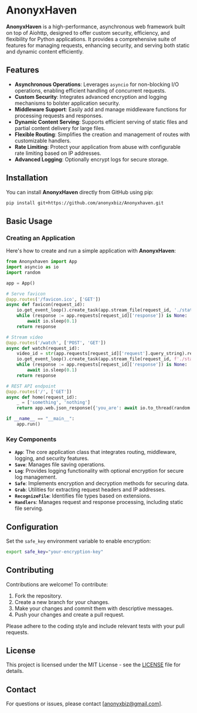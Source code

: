 # AnonyxHaven

**AnonyxHaven** is a high-performance, asynchronous web framework built on top of Aiohttp, designed to offer custom security, efficiency, and flexibility for Python applications. It provides a comprehensive suite of features for managing requests, enhancing security, and serving both static and dynamic content efficiently.

## Features

- **Asynchronous Operations**: Leverages `asyncio` for non-blocking I/O operations, enabling efficient handling of concurrent requests.
- **Custom Security**: Integrates advanced encryption and logging mechanisms to bolster application security.
- **Middleware Support**: Easily add and manage middleware functions for processing requests and responses.
- **Dynamic Content Serving**: Supports efficient serving of static files and partial content delivery for large files.
- **Flexible Routing**: Simplifies the creation and management of routes with customizable handlers.
- **Rate Limiting**: Protect your application from abuse with configurable rate limiting based on IP addresses.
- **Advanced Logging**: Optionally encrypt logs for secure storage.

## Installation

You can install **AnonyxHaven** directly from GitHub using pip:

```bash
pip install git+https://github.com/anonyxbiz/Anonyxhaven.git
```

## Basic Usage

### Creating an Application

Here's how to create and run a simple application with **AnonyxHaven**:

```python
from Anonyxhaven import App
import asyncio as io
import random

app = App()

# Serve favicon
@app.routes('/favicon.ico', ['GET'])
async def favicon(request_id):
    io.get_event_loop().create_task(app.stream_file(request_id, './static/images/logo.png'))
    while (response := app.requests[request_id]['response']) is None:
        await io.sleep(0.1)
    return response

# Stream video
@app.routes('/watch', ['POST', 'GET'])
async def watch(request_id):
    video_id = str(app.requests[request_id]['request'].query_string).replace('v=', '')
    io.get_event_loop().create_task(app.stream_file(request_id, f'./static/uploads/{video_id}.mp4', chunk_size=1024))
    while (response := app.requests[request_id]['response']) is None:
        await io.sleep(0.1)
    return response

# REST API endpoint
@app.routes('/', ['GET'])
async def home(request_id):
    _ = ['something', 'nothing']
    return app.web.json_response({'you_are': await io.to_thread(random.choice, _)})    

if __name__ == "__main__":
    app.run()
```

### Key Components

- **`App`**: The core application class that integrates routing, middleware, logging, and security features.
- **`Save`**: Manages file saving operations.
- **`Log`**: Provides logging functionality with optional encryption for secure log management.
- **`Safe`**: Implements encryption and decryption methods for securing data.
- **`Grab`**: Utilities for extracting request headers and IP addresses.
- **`RecognizeFile`**: Identifies file types based on extensions.
- **`Handlers`**: Manages request and response processing, including static file serving.

## Configuration

Set the `safe_key` environment variable to enable encryption:

```bash
export safe_key="your-encryption-key"
```

## Contributing

Contributions are welcome! To contribute:

1. Fork the repository.
2. Create a new branch for your changes.
3. Make your changes and commit them with descriptive messages.
4. Push your changes and create a pull request.

Please adhere to the coding style and include relevant tests with your pull requests.

## License

This project is licensed under the MIT License - see the [LICENSE](LICENSE) file for details.

## Contact

For questions or issues, please contact [anonyxbiz@gmail.com].
